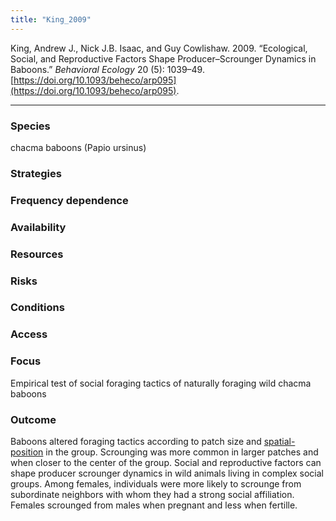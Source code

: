 ```yaml
---
title: "King_2009"
---
```


King, Andrew J., Nick J.B. Isaac, and Guy Cowlishaw. 2009. “Ecological, Social, and Reproductive Factors Shape Producer–Scrounger Dynamics in Baboons.” _Behavioral Ecology_ 20 (5): 1039–49. [https://doi.org/10.1093/beheco/arp095](https://doi.org/10.1093/beheco/arp095).

---

### Species
chacma baboons (Papio ursinus)


### Strategies

### Frequency dependence

### Availability

### Resources

### Risks

### Conditions

### Access

### Focus
Empirical test of social foraging tactics of naturally foraging wild chacma baboons

### Outcome
Baboons altered foraging tactics according to patch size and [spatial-position](../topics/spatial-position.md) in the group. Scrounging was more common in larger patches and when closer to the center of the group.  Social and reproductive factors can shape producer scrounger dynamics in wild animals living in complex social groups. Among females, individuals were more likely to scrounge from subordinate neighbors with whom they had a strong social affiliation. Females scrounged from males when pregnant and less when fertille. 


